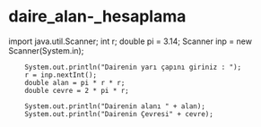 # daire_alan-_hesaplama

import java.util.Scanner;
        int r;
        double pi = 3.14;
        Scanner inp = new Scanner(System.in);

        System.out.println("Dairenin yarı çapını giriniz : ");
        r = inp.nextInt();
        double alan = pi * r * r;
        double cevre = 2 * pi * r;

        System.out.println("Dairenin alanı " + alan);
        System.out.println("Dairenin Çevresi" + cevre);
